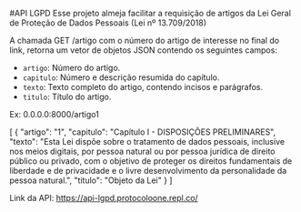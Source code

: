 
#API LGPD
Esse projeto almeja facilitar a requisição de artigos da Lei Geral de Proteção de Dados Pessoais (Lei nº 13.709/2018)

A chamada GET /artigo com o número do artigo de interesse no final do link, retorna um vetor de objetos JSON contendo os seguintes campos:

* `artigo`: Número do artigo.
* `capitulo`: Número e descrição resumida do capítulo.
* `texto`: Texto completo do artigo, contendo incisos e parágrafos.
* `titulo`: Título do artigo.

Ex: 0.0.0.0:8000/artigo1

[
  {
    "artigo": "1", 
    "capitulo": "Capítulo I - DISPOSIÇÕES PRELIMINARES", 
    "texto": "Esta Lei dispõe sobre o tratamento de dados pessoais, inclusive nos meios digitais, por pessoa natural ou por pessoa jurídica de direito público ou privado, com o objetivo de proteger os direitos fundamentais de liberdade e de privacidade e o livre desenvolvimento da personalidade da pessoa natural.", 
    "titulo": "Objeto da Lei"
  }
]


Link da API: https://api-lgpd.protocoloone.repl.co/
